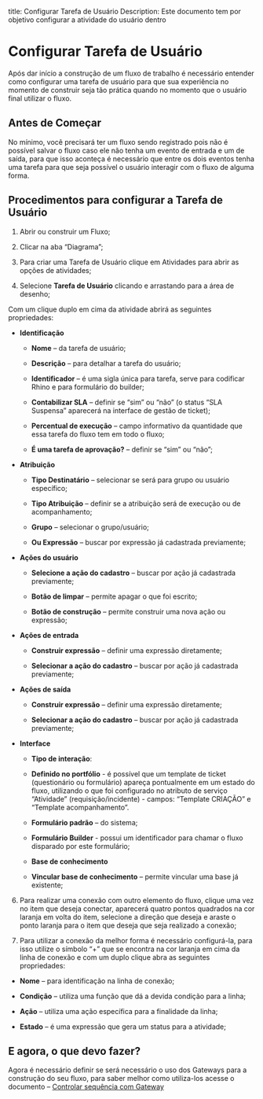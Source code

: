 title: Configurar Tarefa de Usuário
Description: Este documento tem por objetivo configurar a atividade do usuário dentro

# Configurar Tarefa de Usuário

Após dar início a construção de um fluxo de trabalho é necessário entender como configurar uma tarefa de usuário para que sua experiência no momento de construir seja tão prática quando no momento que o usuário final utilizar o fluxo.

## Antes de Começar

No mínimo, você precisará ter um fluxo sendo registrado pois não é possível salvar o fluxo caso ele não tenha um evento de entrada e um de saída, para que isso aconteça é necessário que entre os dois eventos tenha uma tarefa para que seja possível o usuário interagir com o fluxo de alguma forma.

## Procedimentos para configurar a Tarefa de Usuário  

1. Abrir ou construir um Fluxo;

2. Clicar na aba “Diagrama”;

3. Para criar uma Tarefa de Usuário clique em Atividades para abrir as opções de atividades;

4. Selecione **Tarefa de Usuário** clicando e arrastando para a área de desenho;

Com um clique duplo em cima da atividade abrirá as seguintes propriedades:

  * **Identificação**

    * **Nome** – da tarefa de usuário;
    * **Descrição** – para detalhar a tarefa do usuário;
    * **Identificador** – é uma sigla única para tarefa, serve para codificar Rhino e para formulário do builder;
    * **Contabilizar SLA** – definir se “sim” ou “não” (o status “SLA Suspensa” aparecerá na interface de gestão de ticket);

    * **Percentual de execução** – campo informativo da quantidade que essa tarefa do fluxo tem em todo o fluxo;

    * **É uma tarefa de aprovação?** – definir se “sim” ou “não”;

  * **Atribuição**

    * **Tipo Destinatário** – selecionar se será para grupo ou usuário específico;  

    * **Tipo Atribuição** – definir se a atribuição será de execução ou de acompanhamento;

    * **Grupo** – selecionar o grupo/usuário;

    * **Ou Expressão** – buscar por expressão já cadastrada previamente;

  * **Ações do usuário**

    * **Selecione a ação do cadastro** – buscar por ação já cadastrada previamente;

    * **Botão de limpar** – permite apagar o que foi escrito;

    * **Botão de construção** – permite construir uma nova ação ou expressão;

  * **Ações de entrada**

    * **Construir expressão** – definir uma expressão diretamente;

    * **Selecionar a ação do cadastro** – buscar por ação já cadastrada previamente;

  * **Ações de saída**

    * **Construir expressão** – definir uma expressão diretamente;

    * **Selecionar a ação do cadastro** – buscar por ação já cadastrada previamente;

  * **Interface**

    *  **Tipo de interação**:

      * **Definido no portfólio** - é possível que um template de ticket (questionário ou formulário) apareça pontualmente em um estado do fluxo, utilizando o que foi configurado no atributo de serviço “Atividade” (requisição/incidente) - campos: “Template CRIAÇÃO” e “Template acompanhamento”.

      * **Formulário padrão** – do sistema;

      * **Formulário Builder** - possui um identificador para chamar o fluxo disparado por este formulário;

      * **Base de conhecimento**

      * **Vincular base de conhecimento** – permite vincular uma base já existente;

6. Para realizar uma conexão com outro elemento do fluxo, clique uma vez no item que deseja conectar, aparecerá quatro pontos quadrados na cor laranja em volta do item, selecione a direção que deseja e araste o ponto laranja para o item que deseja que seja realizado a conexão;

7. Para utilizar a conexão da melhor forma é necessário configurá-la, para isso utilize o símbolo “+” que se encontra na cor laranja em cima da linha de conexão e com um duplo clique abra as seguintes propriedades:

  * **Nome** – para identificação na linha de conexão;

  * **Condição** – utiliza uma função que dá a devida condição para a linha;

  * **Ação** – utiliza uma ação específica para a finalidade da linha;

  * **Estado** – é uma expressão que gera um status para a atividade;

## E agora, o que devo fazer?

Agora é necessário definir se será necessário o uso dos Gateways para a construção do seu fluxo, para saber melhor como utiliza-los acesse o documento – [Controlar sequência com Gateway](https://docs.citsmart.com/pt-br/4biz-helium/workflow/use/control-with-gateway.html)
